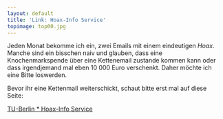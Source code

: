 ```yaml
---
layout: default
title: 'Link: Hoax-Info Service'
topimage: top00.jpg
---
```


Jeden Monat bekomme ich ein, zwei Emails mit einem eindeutigen *Hoax*.
Manche sind ein bisschen naiv und glauben, dass eine Knochenmarkspende über eine Kettenemail zustande kommen kann oder dass irgendjemand mal eben 10 000 Euro verschenkt.
Daher möchte ich eine Bitte loswerden.

Bevor ihr eine Kettenmail weiterschickt, schaut bitte erst mal auf diese Seite:

[TU-Berlin \* Hoax-Info Service](http://hoax-info.tubit.tu-berlin.de/hoax/)

